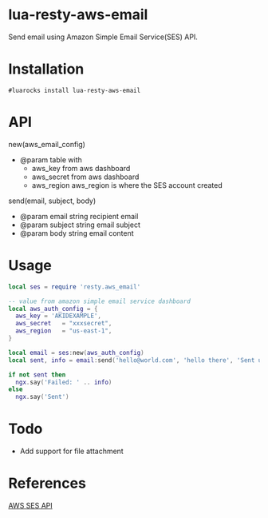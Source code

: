 # lua-resty-aws-email
Send email using Amazon Simple Email Service(SES) API.

# Installation

    #luarocks install lua-resty-aws-email


# API

new(aws_email_config)
- @param table with 
  - aws_key from aws dashboard
  - aws_secret from aws dashboard
  - aws_region aws_region is where the SES account created

send(email, subject, body)
- @param email string recipient email
- @param subject string email subject
- @param body string email content

# Usage
```lua
local ses = require 'resty.aws_email'

-- value from amazon simple email service dashboard
local aws_auth_config = {
  aws_key = 'AKIDEXAMPLE',
  aws_secret   = "xxxsecret",
  aws_region   = "us-east-1",  
}

local email = ses:new(aws_auth_config)
local sent, info = email:send('hello@world.com', 'hello there', 'Sent using AWS Simple Email Service API') 

if not sent then
  ngx.say('Failed: ' .. info)
else
  ngx.say('Sent')
```

# Todo
- Add support for file attachment


# References
[AWS SES API](https://docs.aws.amazon.com/ses/latest/DeveloperGuide/query-interface-requests.html)

